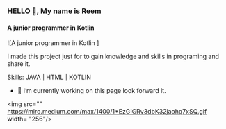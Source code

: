 ### HELLO 👋, My name is Reem 
#### A junior programmer in Kotlin 
![A junior programmer in Kotlin ]

I made this project just for to gain knowledge and skills in programing and share it.

Skills: JAVA | HTML | KOTLIN 

- 🔭 I’m currently working on this page look forward it.

<img src="" https://miro.medium.com/max/1400/1*EzGIGRv3dbK32jaohq7xSQ.gif  width= "256"/>






